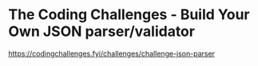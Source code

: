 # The Coding Challenges - Build Your Own JSON parser/validator

https://codingchallenges.fyi/challenges/challenge-json-parser
